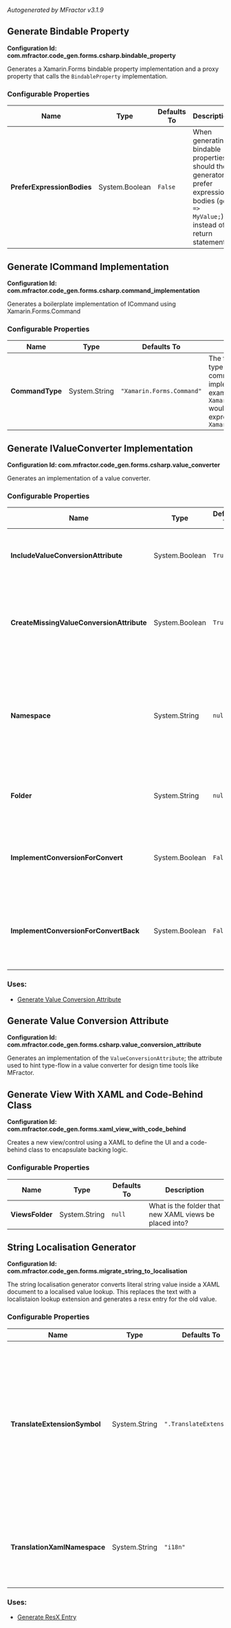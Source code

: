 *Autogenerated by MFractor v3.1.9*
## Generate Bindable Property

**Configuration Id: com.mfractor.code_gen.forms.csharp.bindable_property**

Generates a Xamarin.Forms bindable property implementation and a proxy property that calls the `BindableProperty` implementation.


### Configurable Properties

| Name | Type | Defaults To | Description |
|------|------|-------------|-------------|
| **PreferExpressionBodies** | System.Boolean | `False` | When generating bindable properties, should the generator prefer expression bodies (`get => MyValue;`) instead of a return statement? |

## Generate ICommand Implementation

**Configuration Id: com.mfractor.code_gen.forms.csharp.command_implementation**

Generates a boilerplate implementation of ICommand using Xamarin.Forms.Command


### Configurable Properties

| Name | Type | Defaults To | Description |
|------|------|-------------|-------------|
| **CommandType** | System.String | `"Xamarin.Forms.Command"` | The fully qualified type to use as the command implementation. For example, using `Xamarin.Forms.Command` would cause the new expression to be `new Xamarin.Forms.Command` |

## Generate IValueConverter Implementation

**Configuration Id: com.mfractor.code_gen.forms.csharp.value_converter**

Generates an implementation of a value converter.


### Configurable Properties

| Name | Type | Defaults To | Description |
|------|------|-------------|-------------|
| **IncludeValueConversionAttribute** | System.Boolean | `True` | If the generated value converter should automatically have a ValueConversionAttribute added to it to denote it's input and output types. |
| **CreateMissingValueConversionAttribute** | System.Boolean | `True` | If an implementation of the ValueConversionAttribute class cannot be resolved within the project compilation, should MFractor automatically create the implementation? |
| **Namespace** | System.String | `null` | The namespace to place new value converters inside. When empty, new value converters will be placed under the projects default namespace. Place a single '.' before the namespace name to make it relative to the projects default namespace. |
| **Folder** | System.String | `null` | The folder to place new value converters inside. When empty, new value converters will be placed inside the proejcts root folder. |
| **ImplementConversionForConvert** | System.Boolean | `False` | When creating the body of the `Convert` method, should a `var input = (InputType)value;* and `return default(OutputType)` be inserted instead of a not implemented exception? |
| **ImplementConversionForConvertBack** | System.Boolean | `False` | When creating the body of the `ConvertBack` method, should a `var input = (OutputType)value;* and `return default(InputType)` be inserted instead of a not implemented exception? |

### Uses:

 * [Generate Value Conversion Attribute](/code-generation/xamarin-forms.md#generate-value-conversion-attribute)


## Generate Value Conversion Attribute

**Configuration Id: com.mfractor.code_gen.forms.csharp.value_conversion_attribute**

Generates an implementation of the `ValueConversionAttribute`; the attribute used to hint type-flow in a value converter for design time tools like MFractor.


## Generate View With XAML and Code-Behind Class

**Configuration Id: com.mfractor.code_gen.forms.xaml_view_with_code_behind**

Creates a new view/control using a XAML to define the UI and a code-behind class to encapsulate backing logic.


### Configurable Properties

| Name | Type | Defaults To | Description |
|------|------|-------------|-------------|
| **ViewsFolder** | System.String | `null` | What is the folder that new XAML views be placed into? |

## String Localisation Generator

**Configuration Id: com.mfractor.code_gen.forms.migrate_string_to_localisation**

The string localisation generator converts literal string value inside a XAML document to a localised value lookup. This replaces the text with a localistaion lookup extension and generates a resx entry for the old value.


### Configurable Properties

| Name | Type | Defaults To | Description |
|------|------|-------------|-------------|
| **TranslateExtensionSymbol** | System.String | `".TranslateExtension"` | What is the full sybol name (namespace + class name) of the translate markup extension? If this property is left as `TranslateExtension`, MFractor will assume the translate extension is within the projects default namespace. Prepend the symbol name with a dot to make it relative to the projects default namespace. |
| **TranslationXamlNamespace** | System.String | `"i18n"` | When importing a XAML namespace reference to the translation extension, what is the default namespace name that should be used? |

### Uses:

 * [Generate ResX Entry](/code-generation/resx.md#generate-resx-entry)


